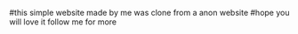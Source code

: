 #this simple website made by me was clone from a anon website 
#hope you will love it follow me for more 
